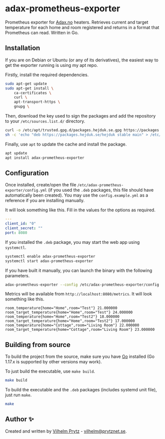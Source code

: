 # adax-prometheus-exporter

Prometheus exporter for [Adax.no](https://adax.no/) heaters. Retrieves current and target temperature for each home and room registered and returns in a format that Prometheus can read. Written in Go.

## Installation

If you are on Debian or Ubuntu (or any of its derivatives), the easiest way to get the exporter running is using my apt repo.

Firstly, install the required dependencies.

```bash
sudo apt-get update
sudo apt-get install \
    ca-certificates \
    curl \
    apt-transport-https \
    gnupg \
```

Then, download the key used to sign the packages and add the repository to your `/etc/sources.list.d/` directory.

```bash
curl -o /etc/apt/trusted.gpg.d/packages.hejduk.se.gpg https://packages.hejduk.se/apt.gpg
sh -c 'echo "deb https://packages.hejduk.se/hejduk stable main" > /etc/apt/sources.list.d/hejduk.list'
```

Finally, use `apt` to update the cache and install the package.

```bash
apt update
apt install adax-prometheus-exporter
```

## Configuration

Once installed, create/open the file `/etc/adax-prometheus-exporter/config.yml` (if you used the `.deb` packages, this file should have automatically been created). You may use the `config.example.yml` as a reference if you are installing manually.

It will look something like this. Fill in the values for the options as required.

```yaml
---
client_id: "0"
client_secret: ""
port: 8080
```

If you installed the `.deb` package, you may start the web app using `systemctl`.

```bash
systemctl enable adax-prometheus-exporter
systemctl start adax-prometheus-exporter
```

If you have built it manually, you can launch the binary with the following parameters.

```bash
adax-prometheus-exporter --config /etc/adax-prometheus-exporter/config.yml
```

Metrics will be available from `http://localhost:8080/metrics`. It will look something like this.

```
room_temperature{home="Home",room="Test"} 21.000000
room_target_temperature{home="Home",room="Test"} 24.000000
room_temperature{home="Home",room="Test2"} 18.000000
room_target_temperature{home="Home",room="Test2"} 17.000000
room_temperature{home="Cottage",room="Living Room"} 22.000000
room_target_temperature{home="Cottage",room="Living Room"} 23.000000
```

## Building from source

To build the project from the source, make sure you have [Go](https://golang.org/) installed (Go 1.17.x is supported by other versions may work).

To just build the executable, use `make build`.

```bash
make build
```

To build the executable and the `.deb` packages (includes systemd unit file), just run `make`.

```bash
make
```

## Author ✨

Created and written by [Vilhelm Prytz](https://github.com/vilhelmprytz) - [vilhelm@prytznet.se](mailto:vilhelm@prytznet.se).
